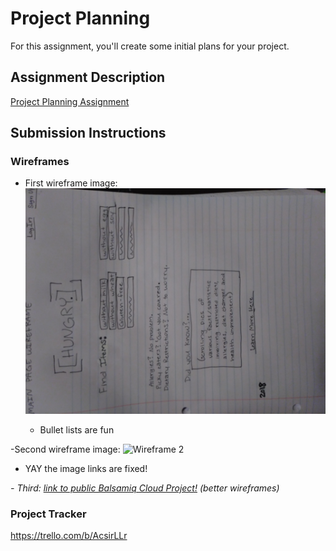 # Project Planning
For this assignment, you'll create some initial plans for your project.

## Assignment Description
[Project Planning Assignment](https://education.launchcode.org/liftoff/assignments/planning/)

## Submission Instructions

### Wireframes


- First wireframe image:
![Wireframe 1](https://github.com/dluley/liftoff-assignments/blob/master/Wireframe1.jpg)

  - Bullet lists are fun

-Second wireframe image:
![Wireframe 2](https://github.com/dluley/liftoff-assignments/blob/master/Wireframe2.jpg)

  - YAY the image links are fixed!
  

*- Third:
[link to public Balsamiq Cloud Project!](https://balsamiq.cloud/sg4ck4s/p8htk9n) 
(better wireframes)*

### Project Tracker

https://trello.com/b/AcsirLLr
